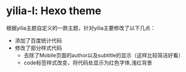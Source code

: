 # yilia-l: Hexo theme
根据yilia主题自定义的一款主题，针对yilia主要修改了以下几点：

- 添加了百度统计代码
- 修改了部分样式代码
  - 去除了Mobile页面的author以及subtitle的显示（这样比较简洁好看）
  - code标签样式改变，将代码处显示为红色字体,浅红背景
  
